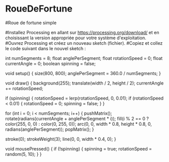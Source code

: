 # RoueDeFortune
#Roue de fortune simple

#Installez Processing en allant sur https://processing.org/download/ et en choisissant la version appropriée pour votre système d'exploitation.
#Ouvrez Processing et créez un nouveau sketch (fichier).
#Copiez et collez le code suivant dans le nouvel sketch :

int numSegments = 8;
float anglePerSegment;
float rotationSpeed = 0;
float currentAngle = 0;
boolean spinning = false;

void setup() {
  size(800, 800);
  anglePerSegment = 360.0 / numSegments;
}

void draw() {
  background(255);
  translate(width / 2, height / 2);
  currentAngle += rotationSpeed;
  
  if (spinning) {
    rotationSpeed = lerp(rotationSpeed, 0, 0.01);
    if (rotationSpeed < 0.01) {
      rotationSpeed = 0;
      spinning = false;
    }
  }
  
  for (int i = 0; i < numSegments; i++) {
    pushMatrix();
    rotate(radians(currentAngle + anglePerSegment * i));
    fill(i % 2 == 0 ? color(255, 0, 0) : color(0, 255, 0));
    arc(0, 0, width * 0.8, height * 0.8, 0, radians(anglePerSegment));
    popMatrix();
  }
  
  stroke(0);
  strokeWeight(3);
  line(0, 0, width * 0.4, 0);
}

void mousePressed() {
  if (!spinning) {
    spinning = true;
    rotationSpeed = random(5, 10);
  }
}
